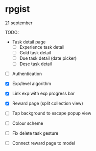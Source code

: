 # rpgist

21 september

TODO:

- Task detail page
  - [ ] Experience task detail
  - [ ] Gold task detail 
  - [ ] Due task detail (date picker)
  - [ ] Desc task detail
  
- [ ] Authentication

- [x] Exp/level algorithm

- [x] Link exp with exp progress bar

- [x] Reward page (split collection view)

- [ ] Tap background to escape popup view

- [ ] Colour scheme

- [ ] Fix delete task gesture

- [ ] Connect reward page to model
